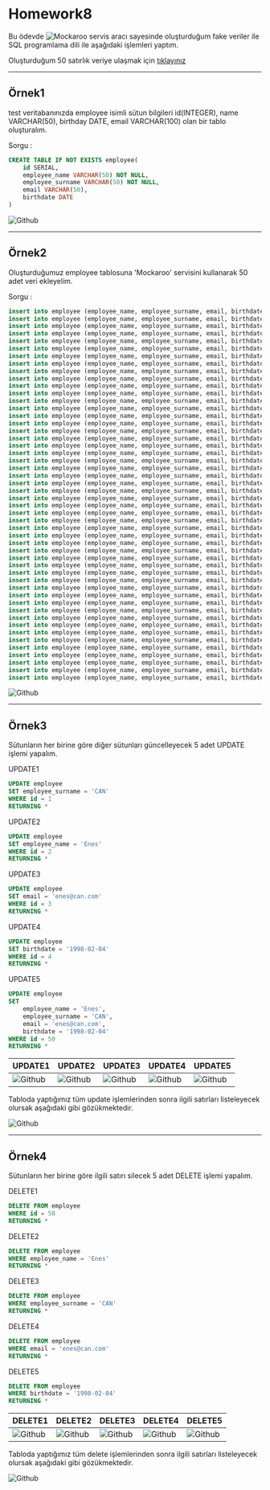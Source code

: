 # Homework8

Bu ödevde ![Mockaroo](https://www.mockaroo.com/) servis aracı sayesinde oluşturduğum fake veriler ile SQL programlama dili ile aşağıdaki işlemleri yaptım.

Oluşturduğum 50 satırlık veriye ulaşmak için [tıklayınız](assets/fake_employee_insertion_query.txt)

-----

## Örnek1

test veritabanınızda employee isimli sütun bilgileri id(INTEGER), name VARCHAR(50), birthday DATE, email VARCHAR(100) olan bir tablo oluşturalım.

Sorgu : 

```sql
CREATE TABLE IF NOT EXISTS employee(
	id SERIAL,
	employee_name VARCHAR(50) NOT NULL,
	employee_surname VARCHAR(50) NOT NULL,
	email VARCHAR(50),
	birthdate DATE
)
```

![Github](assets/answer1.png)

-----

## Örnek2

Oluşturduğumuz employee tablosuna 'Mockaroo' servisini kullanarak 50 adet veri ekleyelim.

Sorgu : 

```sql
insert into employee (employee_name, employee_surname, email, birthdate) values ('Giles', 'Folini', 'gfolini0@edublogs.org', '1900-06-01');
insert into employee (employee_name, employee_surname, email, birthdate) values ('Cad', 'Bernardelli', 'cbernardelli1@kickstarter.com', '1956-04-15');
insert into employee (employee_name, employee_surname, email, birthdate) values ('Janine', 'Swinley', 'jswinley2@mac.com', '1941-03-26');
insert into employee (employee_name, employee_surname, email, birthdate) values ('Sonny', 'Nutkin', 'snutkin3@zimbio.com', '1957-04-29');
insert into employee (employee_name, employee_surname, email, birthdate) values ('Jeremias', 'Weatherley', 'jweatherley4@elpais.com', '1992-05-14');
insert into employee (employee_name, employee_surname, email, birthdate) values ('Che', 'Casajuana', 'ccasajuana5@chronoengine.com', '1901-11-28');
insert into employee (employee_name, employee_surname, email, birthdate) values ('Bret', 'Kennion', null, '1902-11-02');
insert into employee (employee_name, employee_surname, email, birthdate) values ('Abbie', 'Tolliday', 'atolliday7@thetimes.co.uk', '1983-09-22');
insert into employee (employee_name, employee_surname, email, birthdate) values ('Eddy', 'Guillem', 'eguillem8@trellian.com', '1947-04-22');
insert into employee (employee_name, employee_surname, email, birthdate) values ('Banky', 'Pursey', 'bpursey9@prweb.com', '1924-02-04');
insert into employee (employee_name, employee_surname, email, birthdate) values ('Willie', 'Tissell', 'wtissella@tamu.edu', '1998-05-14');
insert into employee (employee_name, employee_surname, email, birthdate) values ('Bobbye', 'Deeley', 'bdeeleyb@istockphoto.com', '1923-02-14');
insert into employee (employee_name, employee_surname, email, birthdate) values ('Catha', 'Coote', 'ccootec@blogger.com', '1900-04-14');
insert into employee (employee_name, employee_surname, email, birthdate) values ('Aleda', 'Pleuman', 'apleumand@uiuc.edu', '1993-08-03');
insert into employee (employee_name, employee_surname, email, birthdate) values ('Corrie', 'Sloam', null, null);
insert into employee (employee_name, employee_surname, email, birthdate) values ('Nikola', 'Scott', 'nscottf@google.ca', null);
insert into employee (employee_name, employee_surname, email, birthdate) values ('Modesty', 'Cadalleder', 'mcadallederg@fda.gov', '1970-08-13');
insert into employee (employee_name, employee_surname, email, birthdate) values ('Humberto', 'Nutbeem', 'hnutbeemh@usatoday.com', '1942-03-07');
insert into employee (employee_name, employee_surname, email, birthdate) values ('Vivianna', 'Plampeyn', 'vplampeyni@vistaprint.com', '1903-04-21');
insert into employee (employee_name, employee_surname, email, birthdate) values ('Aron', 'Abbati', 'aabbatij@sbwire.com', '1936-01-20');
insert into employee (employee_name, employee_surname, email, birthdate) values ('Thorny', 'Croxall', 'tcroxallk@japanpost.jp', null);
insert into employee (employee_name, employee_surname, email, birthdate) values ('Maybelle', 'Bonavia', 'mbonavial@google.ru', null);
insert into employee (employee_name, employee_surname, email, birthdate) values ('Beth', 'Amort', 'bamortm@va.gov', '1909-02-15');
insert into employee (employee_name, employee_surname, email, birthdate) values ('Pail', 'Davydenko', 'pdavydenkon@example.com', '1942-09-25');
insert into employee (employee_name, employee_surname, email, birthdate) values ('Lavina', 'Iles', 'lileso@vimeo.com', '1930-04-25');
insert into employee (employee_name, employee_surname, email, birthdate) values ('Son', 'Boylund', 'sboylundp@sphinn.com', '1915-08-23');
insert into employee (employee_name, employee_surname, email, birthdate) values ('Liuka', 'Grevel', 'lgrevelq@wix.com', null);
insert into employee (employee_name, employee_surname, email, birthdate) values ('Elenore', 'Milleton', 'emilletonr@bigcartel.com', null);
insert into employee (employee_name, employee_surname, email, birthdate) values ('Eustacia', 'Bee', 'ebees@globo.com', '1930-10-26');
insert into employee (employee_name, employee_surname, email, birthdate) values ('Bear', 'Swalowe', 'bswalowet@parallels.com', '1956-07-05');
insert into employee (employee_name, employee_surname, email, birthdate) values ('Cassie', 'Cotgrave', null, '1990-12-16');
insert into employee (employee_name, employee_surname, email, birthdate) values ('Ola', 'Bent', 'obentv@fotki.com', '1911-12-20');
insert into employee (employee_name, employee_surname, email, birthdate) values ('Mickey', 'Roggieri', 'mroggieriw@japanpost.jp', '1992-08-04');
insert into employee (employee_name, employee_surname, email, birthdate) values ('Clemmie', 'Panton', 'cpantonx@zdnet.com', '1954-03-14');
insert into employee (employee_name, employee_surname, email, birthdate) values ('Riannon', 'Deverell', 'rdeverelly@auda.org.au', null);
insert into employee (employee_name, employee_surname, email, birthdate) values ('Elisha', 'Baddam', 'ebaddamz@furl.net', '1990-08-19');
insert into employee (employee_name, employee_surname, email, birthdate) values ('Freddie', 'Oram', 'foram10@alibaba.com', '1954-08-14');
insert into employee (employee_name, employee_surname, email, birthdate) values ('Ashlin', 'Lomansey', 'alomansey11@imgur.com', '1911-03-29');
insert into employee (employee_name, employee_surname, email, birthdate) values ('Leah', 'Linck', 'llinck12@sphinn.com', '1903-08-21');
insert into employee (employee_name, employee_surname, email, birthdate) values ('Sergei', 'Yuranovev', 'syuranovev13@ted.com', '1906-04-22');
insert into employee (employee_name, employee_surname, email, birthdate) values ('Marney', 'McKenney', 'mmckenney14@reverbnation.com', null);
insert into employee (employee_name, employee_surname, email, birthdate) values ('Chick', 'Georgeot', 'cgeorgeot15@upenn.edu', null);
insert into employee (employee_name, employee_surname, email, birthdate) values ('Nevsa', 'Gadaud', 'ngadaud16@blog.com', null);
insert into employee (employee_name, employee_surname, email, birthdate) values ('Leonid', 'Geraudy', 'lgeraudy17@dyndns.org', '1963-04-13');
insert into employee (employee_name, employee_surname, email, birthdate) values ('Alverta', 'Plascott', 'aplascott18@1688.com', '1911-07-31');
insert into employee (employee_name, employee_surname, email, birthdate) values ('Purcell', 'Dewis', 'pdewis19@usda.gov', '1922-07-18');
insert into employee (employee_name, employee_surname, email, birthdate) values ('Albertina', 'Boddam', 'aboddam1a@about.com', '1906-01-11');
insert into employee (employee_name, employee_surname, email, birthdate) values ('Ram', 'Aylmore', null, '1987-12-30');
insert into employee (employee_name, employee_surname, email, birthdate) values ('Dougie', 'Gemnett', 'dgemnett1c@twitpic.com', '1972-04-30');
insert into employee (employee_name, employee_surname, email, birthdate) values ('Jackson', 'Goldsbury', null, null);
```

![Github](assets/answer2.png)

-----

## Örnek3

Sütunların her birine göre diğer sütunları güncelleyecek 5 adet UPDATE işlemi yapalım.

UPDATE1

```sql
UPDATE employee
SET employee_surname = 'CAN'
WHERE id = 1
RETURNING *
```

UPDATE2

```sql
UPDATE employee
SET employee_name = 'Enes'
WHERE id = 2
RETURNING *
```

UPDATE3

```sql
UPDATE employee
SET email = 'enes@can.com'
WHERE id = 3
RETURNING *
```

UPDATE4

```sql
UPDATE employee
SET birthdate = '1998-02-04'
WHERE id = 4
RETURNING *
```

UPDATE5

```sql
UPDATE employee
SET 
    employee_name = 'Enes',
    employee_surname = 'CAN',
    email = 'enes@can.com',
    birthdate = '1998-02-04'
WHERE id = 50
RETURNING *
```

| UPDATE1 | UPDATE2 | UPDATE3 | UPDATE4 | UPDATE5 |
| ------- | ------- | ------- | ------- | ------- |
| ![Github](assets/answer3.1.png) | ![Github](assets/answer3.2.png) | ![Github](assets/answer3.3.png) | ![Github](assets/answer3.4.png) | ![Github](assets/answer3.5.png)

Tabloda yaptığımız tüm update işlemlerinden sonra ilgili satırları listeleyecek olursak aşağıdaki gibi gözükmektedir.

![Github](assets/answer3.6.png)

-----

## Örnek4

Sütunların her birine göre ilgili satırı silecek 5 adet DELETE işlemi yapalım.

DELETE1

```sql
DELETE FROM employee
WHERE id = 50
RETURNING *
```

DELETE2

```sql
DELETE FROM employee
WHERE employee_name = 'Enes'
RETURNING *
```

DELETE3

```sql
DELETE FROM employee
WHERE employee_surname = 'CAN'
RETURNING *
```

DELETE4

```sql
DELETE FROM employee
WHERE email = 'enes@can.com'
RETURNING *
```

DELETE5

```sql
DELETE FROM employee
WHERE birthdate = '1998-02-04'
RETURNING *
```
| DELETE1 | DELETE2 | DELETE3 | DELETE4 | DELETE5 |
| ------- | ------- | ------- | ------- | ------- |
| ![Github](assets/answer4.1.png) | ![Github](assets/answer4.2.png) | ![Github](assets/answer4.3.png) | ![Github](assets/answer4.4.png) | ![Github](assets/answer4.5.png)

Tabloda yaptığımız tüm delete işlemlerinden sonra ilgili satırları listeleyecek olursak aşağıdaki gibi gözükmektedir.

![Github](assets/answer4.6.png)
